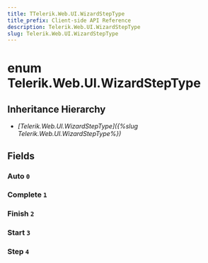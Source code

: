 ```yaml
---
title: TTelerik.Web.UI.WizardStepType
title_prefix: Client-side API Reference
description: Telerik.Web.UI.WizardStepType
slug: Telerik.Web.UI.WizardStepType
---
```


# enum Telerik.Web.UI.WizardStepType

## Inheritance Hierarchy

* *[Telerik.Web.UI.WizardStepType]({%slug Telerik.Web.UI.WizardStepType%})*

## Fields

### Auto `0`

### Complete `1`

### Finish `2`

### Start `3`

### Step `4`


